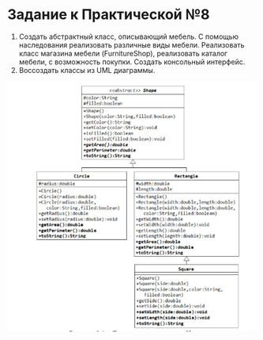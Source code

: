 # Задание к Практической №8

1. Создать абстрактный класс, описывающий мебель. С помощью наследования реализовать различные виды мебели. Реализовать класс магазина мебели (FurnitureShop), реализовать каталог мебели, с возможность покупки. Создать консольный интерфейс.
2. Воссоздать классы из UML диаграммы.

![alt tag](https://github.com/artemmad/JavaAllExercices/blob/master/src/ru/mirea/exercies8/Diagram.jpg?raw=true "Класс для воссоздания из диаграммы")​